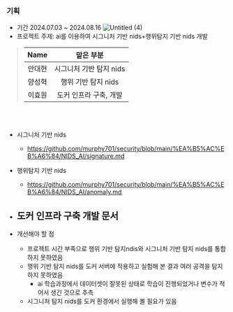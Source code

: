 ### 기획
- 기간 2024.07.03 ~ 2024.08.16
![Untitled (4)](https://github.com/user-attachments/assets/7de6774c-7133-4d82-be02-acd07f18d2cd)
- 프로젝트 주제: ai를 이용하여 시그니처 기반 nids+행위탐지 기반 nids 개발
> |                    Name                    |  맡은 부분  |
> | :----------------------------------------: | :---------: |
> | 안대현 | 시그니처 기반 탐지 nids |
> | 양성혁 | 행위 기반 탐지 nids |
> | 이효원 | 도커 인프라 구축, 개발 |
<br></br>
- 시그니처 기반 nids
  - https://github.com/murphy701/security/blob/main/%EA%B5%AC%EB%A6%84/NIDS_AI/signature.md
- 행위탐지 기반 nids
  - https://github.com/murphy701/security/blob/main/%EA%B5%AC%EB%A6%84/NIDS_AI/anomaly.md
- 도커 인프라 구축 개발 문서
  - 

- 개선해야 할 점
  - 프로젝트 시간 부족으로 행위 기반 탐지ndis와 시그니처 기반 탐지 nids를 통합하지 못하였음
  - 행위 기반 탐지 nids를 도커 서버에 적용하고 실험해 본 결과 여러 공격을 탐지하지 못하였음
    - ai 학습과정에서 데이터셋이 잘못된 상태로 학습이 진행되었거나 변수가 적어서 생긴 것으로 추측
  - 시그니처 탐지 nids를 도커 환경에서 실행해 볼 필요가 있음
